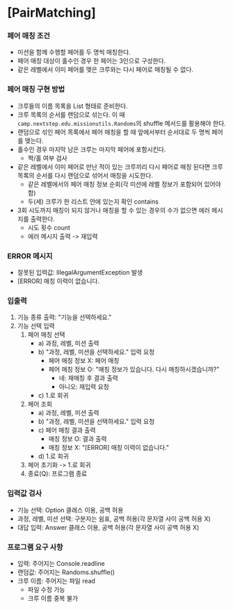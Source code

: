 # [PairMatching]

### 페어 매칭 조건
- 미션을 함께 수행할 페어를 두 명씩 매칭한다.
- 페어 매칭 대상이 홀수인 경우 한 페어는 3인으로 구성한다.
- 같은 레벨에서 이미 페어를 맺은 크루와는 다시 페어로 매칭될 수 없다.


### 페어 매칭 구현 방법
- 크루들의 이름 목록을 List<String> 형태로 준비한다.
- 크루 목록의 순서를 랜덤으로 섞는다. 이 때 `camp.nextstep.edu.missionutils.Randoms`의 shuffle 메서드를 활용해야 한다.
- 랜덤으로 섞인 페어 목록에서 페어 매칭을 할 때 앞에서부터 순서대로 두 명씩 페어를 맺는다.
- 홀수인 경우 마지막 남은 크루는 마지막 페어에 포함시킨다.
  - 짝/홀 여부 검사
- 같은 레벨에서 이미 페어로 만난 적이 있는 크루끼리 다시 페어로 매칭 된다면 크루 목록의 순서를 다시 랜덤으로 섞어서 매칭을 시도한다.
  - 같은 레벨에서의 페어 매칭 정보 순회(각 미션에 레벨 정보가 포함되어 있어야 함)
  - 두(세) 크루가 한 리스트 안에 있는지 확인 contains
- 3회 시도까지 매칭이 되지 않거나 매칭을 할 수 있는 경우의 수가 없으면 에러 메시지를 출력한다.
  - 시도 횟수 count
  - 에러 메시지 출력 -> 재입력


### ERROR 메시지
- 잘못된 입력값: IllegalArgumentException 발생
- [ERROR] 매칭 이력이 없습니다.


### 입출력
1. 기능 종류 출력: "기능을 선택하세요."
2. 기능 선택 입력
   1) 페어 매칭 선택
        - a) 과정, 레벨, 미션 출력
        - b) "과정, 레벨, 미션을 선택하세요." 입력 요청
           - 페어 매칭 정보 X: 페어 매칭
           - 페어 매칭 정보 O: "매칭 정보가 있습니다. 다시 매칭하시겠습니까?"
              - 네: 재매칭 후 결과 출력
              - 아니오: 재입력 요청
        - c) 1.로 회귀
   2) 페어 조회
       - a) 과정, 레벨, 미션 출력
       - b) "과정, 레벨, 미션을 선택하세요." 입력 요청
       - c) 페어 매칭 결과 출력
          - 매칭 정보 O: 결과 출력
          - 매칭 정보 X: "[ERROR] 매칭 이력이 없습니다."
       - d) 1.로 회귀
   3) 페어 초기화 -> 1.로 회귀
   4) 종료(Q): 프로그램 종료


### 입력값 검사
- 기능 선택: Option 클래스 이용, 공백 허용
- 과정, 레벨, 미션 선택: 구분자는 쉼표, 공백 허용(각 문자열 사이 공백 허용 X)
- 대답 입력: Answer 클래스 이용, 공백 허용(각 문자열 사이 공백 허용 X)


### 프로그램 요구 사항
- 입력: 주어지는 Console.readline
- 랜덤값: 주어지는 Randoms.shuffle()
- 크루 이름: 주어지는 파일 read
  - 파일 수정 가능
  - 크루 이름 중복 불가

    